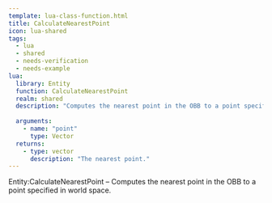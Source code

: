 ```yaml
---
template: lua-class-function.html
title: CalculateNearestPoint
icon: lua-shared
tags:
  - lua
  - shared
  - needs-verification
  - needs-example
lua:
  library: Entity
  function: CalculateNearestPoint
  realm: shared
  description: "Computes the nearest point in the OBB to a point specified in world space."
  
  arguments:
    - name: "point"
      type: Vector
  returns:
    - type: vector
      description: "The nearest point."
---
```


<div class="lua__search__keywords">
Entity:CalculateNearestPoint &#x2013; Computes the nearest point in the OBB to a point specified in world space.
</div>
